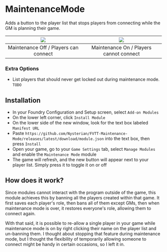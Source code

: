 # MaintenanceMode
Adds a button to the player list that stops players from connecting while the GM is planning their game.

![](https://i.imgur.com/LIUa6A2.png) | ![](https://i.imgur.com/ZzJ7taW.png)
:----:|:----:
Maintenance Off / Players can connect | Maintenance On / Players cannot connect

### Extra Options
* List players that should never get locked out during maintenance mode. `TODO`

## Installation
* In your Foundry Configuration and Setup screen, select `Add-on Modules`
* On the lower left corner, click `Install Module`
* On the lower side of the new window, look for the text box labeled `Manifest URL`
* Paste `https://github.com/Nysterian/FVTT-Maintenance-Mode/releases/latest/download/module.json` into the text box, then press `Install`
* Open your game, go to your `Game Settings` tab, select `Manage Modules` and enable the `Maintenance Mode` module
* The game will refresh, and the new button will appear next to your player list. Simply press it to toggle it on or off

## How does it work?
Since modules cannot interact with the program outside of the game, this module achieves this by banning all the players created within that game.
It first saves each player's role, then bans all of them except GMs, then when maintenance mode is over, it restores everyone's role, allowing them to connect again.

With that said, it is possible to re-allow a single player in your game while maintenance mode is on by right clicking their name on the player list and un-banning them. I thought about stopping that feature during maintenance mode, but I thought the flexibility of temporarily allowing someone to connect might be handy in certain occasions, so I left it in.
